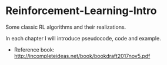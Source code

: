 # Reinforcement-Learning-Intro
Some classic RL algorithms and their realizations.

In each chapter I will introduce pseudocode, code and example.


* Reference book: http://incompleteideas.net/book/bookdraft2017nov5.pdf
